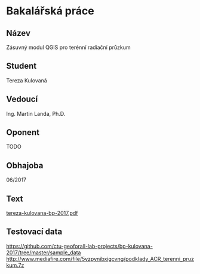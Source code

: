 ﻿# Bakalářská práce

## Název

Zásuvný modul QGIS pro terénní radiační průzkum

## Student

Tereza Kulovaná

## Vedoucí

Ing. Martin Landa, Ph.D.

## Oponent

TODO

## Obhajoba

06/2017

## Text

[tereza-kulovana-bp-2017.pdf](https://github.com/ctu-geoforall-lab-projects/bp-kulovana-2017/blob/master/text/tereza-kulovana-bp-2017.pdf)

## Testovací data

https://github.com/ctu-geoforall-lab-projects/bp-kulovana-2017/tree/master/sample_data
http://www.mediafire.com/file/5yzpynibxigcvng/podklady_ACR_terenni_pruzkum.7z
